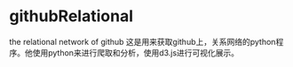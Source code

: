 # githubRelational
the relational network of github
这是用来获取github上，关系网络的python程序。他使用python来进行爬取和分析，使用d3.js进行可视化展示。
